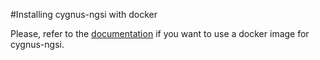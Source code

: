 #Installing cygnus-ngsi with docker

Please, refer to the [documentation](../../../../doc/cygnus-ngsi/installation_and_administration_guide/install_with_docker.md) if you want to use a docker image for cygnus-ngsi.
